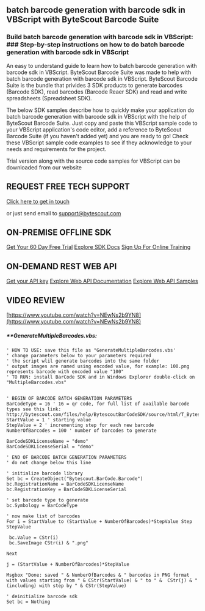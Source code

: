 ## batch barcode generation with barcode sdk in VBScript with ByteScout Barcode Suite

### Build batch barcode generation with barcode sdk in VBScript: ### Step-by-step instructions on how to do batch barcode generation with barcode sdk in VBScript

An easy to understand guide to learn how to batch barcode generation with barcode sdk in VBScript. ByteScout Barcode Suite was made to help with batch barcode generation with barcode sdk in VBScript. ByteScout Barcode Suite is the bundle that privides 3  SDK products to generate barcodes (Barcode SDK), read barcodes (Barcode Reaer SDK) and read and write spreadsheets (Spreadsheet SDK).

The below SDK samples describe how to quickly make your application do batch barcode generation with barcode sdk in VBScript with the help of ByteScout Barcode Suite.  Just copy and paste this VBScript sample code to your VBScript application's code editor, add a reference to ByteScout Barcode Suite (if you haven't added yet) and you are ready to go! Check these VBScript sample code examples to see if they acknowledge to your needs and requirements for the project.

Trial version along with the source code samples for VBScript can be downloaded from our website

## REQUEST FREE TECH SUPPORT

[Click here to get in touch](https://bytescout.zendesk.com/hc/en-us/requests/new?subject=ByteScout%20Barcode%20Suite%20Question)

or just send email to [support@bytescout.com](mailto:support@bytescout.com?subject=ByteScout%20Barcode%20Suite%20Question) 

## ON-PREMISE OFFLINE SDK 

[Get Your 60 Day Free Trial](https://bytescout.com/download/web-installer?utm_source=github-readme)
[Explore SDK Docs](https://bytescout.com/documentation/index.html?utm_source=github-readme)
[Sign Up For Online Training](https://academy.bytescout.com/)


## ON-DEMAND REST WEB API

[Get your API key](https://pdf.co/documentation/api?utm_source=github-readme)
[Explore Web API Documentation](https://pdf.co/documentation/api?utm_source=github-readme)
[Explore Web API Samples](https://github.com/bytescout/ByteScout-SDK-SourceCode/tree/master/PDF.co%20Web%20API)

## VIDEO REVIEW

[https://www.youtube.com/watch?v=NEwNs2b9YN8](https://www.youtube.com/watch?v=NEwNs2b9YN8)




<!-- code block begin -->

##### ****GenerateMultipleBarcodes.vbs:**
    
```
' HOW TO USE: save this file as "GenerateMultipleBarcodes.vbs'
' change parameters below to your parameters required
' the script wlil generate barcodes into the same folder
' output images are named using encoded value, for example: 100.png represents barcode with encoded value "100"
' TO RUN: install BarCode SDK and in Windows Explorer double-click on "MultipleBarcodes.vbs"


' BEGIN OF BARCODE BATCH GENERATION PARAMETERS
BarCodeType = 16 ' 16 = qr code, for full list of available barcode types see this link: http://bytescout.com/files/help/BytescoutBarCodeSDK/source/html/T_Bytescout_BarCode_SymbologyType.htm
StartValue = 1 ' starting value
StepValue = 2 ' incrementing step for each new barcode
NumberOfBarcodes = 100 ' number of barcodes to generate

BarCodeSDKLicenseName = "demo"
BarCodeSDKLicenseSerial = "demo"

' END OF BARCODE BATCH GENERATION PARAMETERS
' do not change below this line

' initialize barcode library
Set bc = CreateObject("Bytescout.BarCode.Barcode")
bc.RegistrationName = BarCodeSDKLicenseName
bc.RegistrationKey = BarCodeSDKLicenseSerial

' set barcode type to generate
bc.Symbology = BarCodeType

' now make list of barcodes 
For i = StartValue to (StartValue + NumberOfBarcodes)*StepValue Step StepValue 

 bc.Value = CStr(i)
 bc.SaveImage CStr(i) & ".png"

Next

j = (StartValue + NumberOfBarcodes)*StepValue

Msgbox "Done: saved " & NumberOfBarcodes & " barcodes in PNG format with values starting from " & CStr(StartValue) & " to " &  CStr(j) & " (including) with step by " & CStr(StepValue)

' deinitialize barcode sdk
Set bc = Nothing


```

<!-- code block end -->